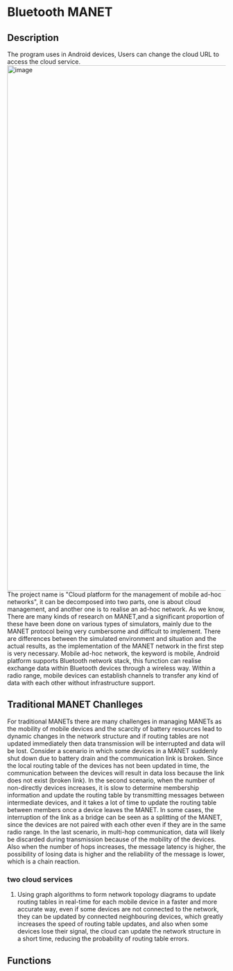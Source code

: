 # Bluetooth MANET 
## Description
The program uses in Android devices, Users can change the cloud URL to access the cloud service.
<img width="1212" alt="image" src="https://user-images.githubusercontent.com/31204783/186411404-0300d90a-1a85-4178-8755-0e29aab7d044.png">
The project name is "Cloud platform for the management of mobile ad-hoc networks", it can be decomposed into two parts, one is about cloud management,
and another one is to realise an ad-hoc network. As we know, 
There are many kinds of research on MANET,and a significant proportion of these have been done on various types of simulators, mainly due to the MANET protocol being very cumbersome and difficult to implement. There are differences between the simulated environment and situation and the actual results, as the implementation of the MANET network in the first step is very necessary. Mobile ad-hoc network, the keyword is mobile, Android platform supports Bluetooth network stack, this function can realise exchange data within Bluetooth devices through a wireless way. Within a radio range, mobile devices can establish channels to transfer any kind of data with each other without infrastructure support.


## Traditional MANET Chanlleges
For traditional MANETs there are many challenges in managing MANETs as the mobility of mobile devices and the scarcity of battery resources lead to dynamic changes in the network structure and if routing tables are not updated immediately then data transmission will be interrupted and data will be lost. Consider a scenario in which some devices in a MANET suddenly shut down due to battery drain and the communication link is broken. Since the local routing table of the devices has not been updated in time, the communication between the devices will result in data loss because the link does not exist (broken link). In the second scenario, when the number of non-directly devices increases, it is slow to determine membership information and update the routing table by transmitting messages between intermediate devices, and it takes a lot of time to update the routing table between members once a device leaves the MANET. In some cases, the interruption of the link as a bridge can be seen as a splitting of the MANET, since the devices are not paired with each other even if they are in the same radio range. In the last scenario, in multi-hop communication, data will likely be discarded during transmission because of the mobility of the devices. Also when the number of hops increases, the message latency is higher, the possibility of losing data is higher and the reliability of the message is lower, which is a chain reaction.

### two cloud services
1. Using graph algorithms to form network topology diagrams to update routing tables in real-time for each mobile device in a faster and more accurate way, even if some devices are not connected to the network, they can be updated by connected neighbouring devices, which greatly increases the speed of routing table updates, and also when some devices lose their signal, the cloud can update the network structure in a short time, reducing the probability of routing table errors.
## Functions
